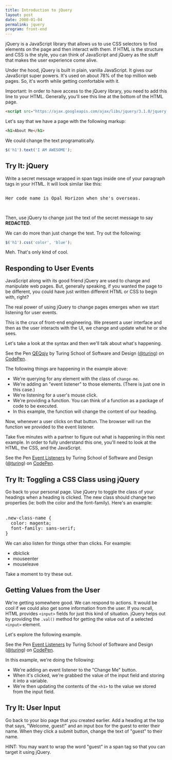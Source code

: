 ```yaml
---
title: Introduction to jQuery
layout: post
date: 2000-01-04
permalink: jquery
program: front-end
---
```


jQuery is a JavaScript library that allows us to use CSS selectors to find elements on the page and then interact with them. If HTML is the structure and CSS is the style, you can think of JavaScript and jQuery as the stuff that makes the user experience come alive.

Under the hood, jQuery is built in plain, vanilla JavaScript. It gives our JavaScript super powers. It's used on about 78% of the top million web pages. So, it's worth while getting comfortable with it.

Important: In order to have access to the jQuery library, you need to add this line to your HTML. Generally, you'll see this line at the bottom of the HTML page.

```html
<script src="https://ajax.googleapis.com/ajax/libs/jquery/3.1.0/jquery.min.js"></script>
```

Let's say that we have a page with the following markup:

```html
<h1>About Me</h1>
```

We could change the text programatically.

```js
$('h1').text('I AM AWESOME');
```

<div class="try-it">
<h2>Try It: jQuery</h2>

Write a secret message wrapped in span tags inside one of your paragraph tags in your HTML. It will look similar like this:

<pre>
<p>Her code name is <span class="secret message">Opal Horizon</span> when she's overseas.</p>
</pre>

Then, use jQuery to change just the text of the secret message to say **REDACTED**.
</div>

We can do more than just change the text. Try out the following:

```js
$('h1').css('color', 'blue');
```

Meh. That's only kind of cool.

## Responding to User Events

JavaScript along with its good friend jQuery are used to change and manipulate web pages. But, generally speaking, if you wanted the page to be different, you could have just written different HTML or CSS to begin with, right?

The real power of using jQuery to change pages emerges when we start listening for user events.

This is the crux of front-end engineering. We present a user interface and then as the user interacts with the UI, we change and update what he or she sees.

Let's take a look at the syntax and then we'll talk about what's happening.

<p data-height="300" data-theme-id="23788" data-slug-hash="QEQwjy" data-default-tab="js,result" data-user="turing" data-embed-version="2" class="codepen">See the Pen <a href="http://codepen.io/team/turing/pen/QEQwjy">QEQqjy</a> by Turing School of Software and Design (<a href="http://codepen.io/turing">@turing</a>) on <a href="http://codepen.io">CodePen</a>.</p>


The following things are happening in the example above:

- We're querying for any element with the class of `change-me`.
- We're adding an "event listener" to those elements. (There is just one in this case.)
- We're listening for a user's mouse click.
- We're providing a function. You can think of a function as a package of code to be executed.
- In this example, the function will change the content of our heading.

Now, whenever a user clicks on that button. The browser will run the function we provided to the event listener.

Take five minutes with a partner to figure out what is happening in this next example. In order to fully understand this one, you'll need to look at the HTML, the CSS, and the JavaScript.

<p data-height="300" data-theme-id="23788" data-slug-hash="gMPdzx" data-default-tab="js,result" data-user="turing" data-embed-version="2" class="codepen">See the Pen <a href="http://codepen.io/team/turing/pen/gMPdzx/">Event Listeners</a> by Turing School of Software and Design (<a href="http://codepen.io/turing">@turing</a>) on <a href="http://codepen.io">CodePen</a>.</p>

<div class="try-it">
<h2>Try It: Toggling a CSS Class using jQuery</h2>

Go back to your personal page. Use jQuery to toggle the class of your headings when a heading is clicked. The new class should change two properties (ie: both the color and the font-family). Here's an example:
<br><br>
<pre>
.new-class-name {
  color: magenta;
  font-family: sans-serif;
}
</pre>
</div>

We can also listen for things other than clicks. For example:

- dblclick
- mouseenter
- mouseleave

Take a moment to try these out.

## Getting Values from the User

We're getting somewhere good. We can respond to actions. It would be cool if we could also get some information from the user. If you recall, HTML provides `<input>` fields for just this kind of situation. jQuery helps out by providing the `.val()` method for getting the value out of a selected `<input>` element.

Let's explore the following example.

<p data-height="300" data-theme-id="23788" data-slug-hash="YWwOmQ" data-default-tab="js,result" data-user="turing" data-embed-version="2" class="codepen">See the Pen <a href="http://codepen.io/team/turing/pen/YWwOmQ/">Event Listeners</a> by Turing School of Software and Design (<a href="http://codepen.io/turing">@turing</a>) on <a href="http://codepen.io">CodePen</a>.</p>

In this example, we're doing the following:

- We're adding an event listener to the "Change Me" button.
- When it's clicked, we're grabbed the value of the input field and storing it into a variable.
- We're then updating the contents of the `<h1>` to the value we stored from the input field.

<div class="try-it">
<h2>Try It: User Input</h2>

<p>Go back to your bio page that you created earlier. Add a heading at the top that says, "Welcome, guest!" and an input box for the guest to enter their name. When they click a submit button, change the text of "guest" to their name. </p>
<p>HINT: You may want to wrap the word "guest" in a span tag so that you can target it using jQuery. </p>
</div>
